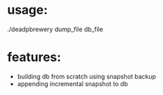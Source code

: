 # usage:

  ./deadpbrewery dump_file db_file </br>

# features:

  - building db from scratch using snapshot backup
  - appending incremental snapshot to db

